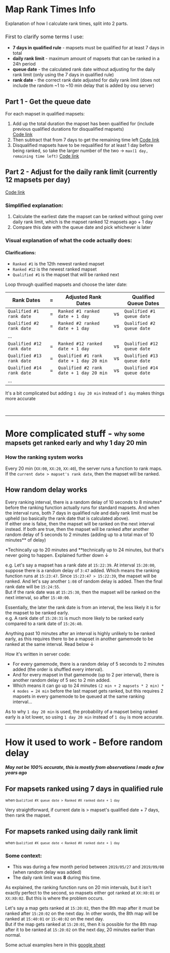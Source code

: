 # Map Rank Times Info

Explanation of how I calculate rank times, split into 2 parts.

<h3 style="font-weight: normal">First to clarify some terms I use:</h3>

- **7 days in qualified rule** - mapsets must be qualified for at least 7 days in total
- **daily rank limit** - maximum amount of mapsets that can be ranked in a 24h period  
- **queue date** - the calculated rank date without adjusting for the daily rank limit (only using the 7 days in qualified rule)  
- **rank date** - the correct rank date adjusted for daily rank limit (does not include the random ~1 to ~10 min delay that is added by osu server)

## **Part 1** - Get the queue date

For each mapset in qualified mapsets:
1. Add up the total duration the mapset has been qualified for (include previous qualified durations for disqualified mapsets)  
[Code link](https://github.com/ssz7-ch2/mapranktimes/blob/main/backend/beatmap.js#L34-L39)
2. Then subtract that from 7 days to get the remaining time left
[Code link](https://github.com/ssz7-ch2/mapranktimes/blob/main/backend/beatmap.js#L41-L44)
3. Disqualified mapsets have to be requalified for at least 1 day before being ranked, so take the larger number of the two -> `max(1 day, remaining time left)`
[Code link](https://github.com/ssz7-ch2/mapranktimes/blob/main/backend/beatmap.js#L48)

## **Part 2** - Adjust for the daily rank limit (currently 12 mapsets per day)
[Code link](https://github.com/ssz7-ch2/mapranktimes/blob/main/backend/osuHelpers.js#L8-L33)

### Simplified explanation:
1. Calculate the earliest date the mapset can be ranked without going over daily rank limit, which is the mapset ranked 12 mapsets ago + 1 day
2. Compare this date with the queue date and pick whichever is later

### Visual explanation of what the code actually does:  
#### Clarifications:  
- `Ranked #1` is the 12th newest ranked mapset  
- `Ranked #12` is the newest ranked mapset  
- `Qualified #1` is the mapset that will be ranked next  

Loop through qualified mapsets and choose the later date:

| Rank Dates | = | Adjusted Rank Dates | | Qualified Queue Dates |
| -------------------- | - | ------------------- | - | -------------------------- |
| `Qualified #1 rank date` | = | `Ranked #1 ranked date + 1 day` | vs | `Qualified #1 queue date` |
| `Qualified #2 rank date` | = | `Ranked #2 ranked date + 1 day` | vs | `Qualified #2 queue date` |
| ...
| `Qualified #12 rank date` | = | `Ranked #12 ranked date + 1 day` | vs | `Qualified #12 queue date` |
| `Qualified #13 rank date` | = | `Qualified #1 rank date + 1 day 20 min` | vs | `Qualified #13 queue date` |
| `Qualified #14 rank date` | = | `Qualified #2 rank date + 1 day 20 min` | vs | `Qualified #14 queue date` |
| ...

It's a bit complicated but adding `1 day 20 min` instead of `1 day` makes things more accurate

<br />

---

# **More complicated stuff** - <sub><sup>why some mapsets get ranked early and why 1 day 20 min</sup></sub>

### How the ranking system works
Every 20 min (`XX:00`, `XX:20`, `XX:40`), the server runs a function to rank maps.  
If the `current date > mapset's rank date`, then the mapset will be ranked.

## How random delay works

Every ranking interval, there is a random delay of 10 seconds to 8 minutes* before the ranking function actually runs for standard mapsets.
And when the interval runs, both 7 days in qualified rule and daily rank limit must be upheld (so basically the rank date that is calculated above).  
If either one is false, then the mapset will be ranked on the next interval instead. If both are true, then the mapset will be ranked after another random delay of 5 seconds to 2 minutes (adding up to a total max of 10 minutes** of delay)

*Techincally up to 20 minutes and **technically up to 24 minutes, but that's never going to happen. Explained further down ↓

e.g. Let's say a mapset has a rank date at `15:22:39`. At interval `15:20:00`, suppose there is a random delay of `3:47` added. Which means the ranking function runs at `15:23:47`. Since `15:23:47 > 15:22:39`, the mapset will be ranked. And let's say another `1:08` of random delay is added. Then the final rank date will be `15:24:55`.  
But if the rank date was at `15:25:30`, then the mapset will be ranked on the next interval, so after `15:40:00`.

Essentially, the later the rank date is from an interval, the less likely it is for the mapset to be ranked early.  
e.g. A rank date of `15:20:31` is much more likely to be ranked early compared to a rank date of `15:26:40`.


Anything past 10 minutes after an interval is highly unlikely to be ranked early, as this requires there to be a mapset in another gamemode to be ranked at the same interval. Read below ↓

How it's written in server code:
- For every gamemode, there is a random delay of 5 seconds to 2 minutes added (the order is shuffled every interval).  
- And for every mapset in that gamemode (up to 2 per interval), there is another random delay of 5 sec to 2 min added.  
- Which means it can go up to 24 minutes `(2 min + 2 mapsets * 2 min) * 4 modes = 24 min` before the last mapset gets ranked, but this requires 2 mapsets in every gamemode to be queued at the same ranking interval...

As to why `1 day 20 min` is used, the probability of a mapset being ranked early is a lot lower, so using `1 day 20 min` instead of `1 day` is more accurate.

---
# How it used to work - Before random delay
##### *May not be 100% accurate, this is mostly from observations I made a few years ago*

## For mapsets ranked using 7 days in qualified rule
<sup>when `Qualified #X queue date > Ranked #X ranked date + 1 day`</sup>

Very straightforward, if current date is > mapset's qualified date + 7 days, then rank the mapset.

## For mapsets ranked using daily rank limit
<sup>when `Qualified #X queue date < Ranked #X ranked date + 1 day`</sup>

### Some context:
- This was during a few month period between `2019/05/27` and `2019/09/08` (when random delay was added)
- The daily rank limit was **8** during this time.

As explained, the ranking function runs on 20 min intervals, but it isn't exactly perfect to the second, so mapsets either got ranked at `XX:X0:01` or `XX:X0:02`. But this is where the problem occurs.

Let's say a map gets ranked at `15:20:02`, then the 8th map after it must be ranked after `15:20:02` on the next day. In other words, the 8th map will be ranked at `15:40:01` or `15:40:02` on the next day.  
But if the map gets ranked at `15:20:01`, then it is possible for the 8th map after it to be ranked at `15:20:02` on the next day, 20 minutes earlier than normal.

Some actual examples here in this [google sheet](https://docs.google.com/spreadsheets/d/1pZHOsVa2eyY10a5HlDhLPqKBOaHuNXz00abiVA7Ygx4/edit#gid=739515871)
